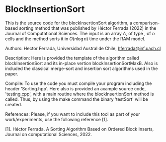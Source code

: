 # BlockInsertionSort
This is the source code for the blockInsertionSort algorithm, a comparison-based sorting method that was published by Héctor Ferrada (2022) in the Journal of Computational Sciences.
The input is an array $A$, of type <T>, of $n$ cells and the method sorts it in $O(n\log n)$ time under the RAM model.

Authors: 
	Hector Ferrada, Universidad Austral de Chile, hferrada@inf.uach.cl

Description:
  Here is provided the template of the algorithm called blockInsertionSort and its in-place vertion blockInsertionSortMaxB.
  Also is included the classical merge-sort and insertion sort algorithms used in the paper.

Compile:
	To use the code you must compile your program including the header 'Sorting.hpp'.
	Here also is provided an axample source code, 'testing.cpp', with a main routine where the blockInsertionSort method
  is called. Thus, by using the make command the binary 'testSort' will be created.
	
References:
	Please, if you want to include this tool as part of your work/experiments, use the following reference [1].

[1]. Héctor Ferrada. A Sorting Algorithm Based on Ordered Block Inserts,
Journal on computational Sciences, 2022.
